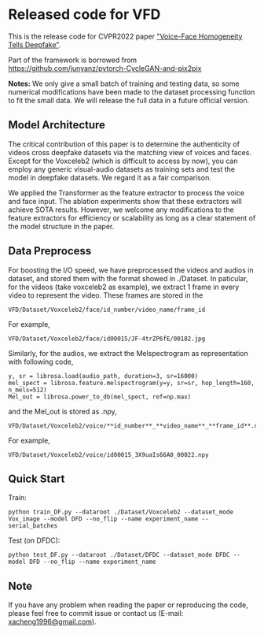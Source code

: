 # Released code for VFD
This is the release code for CVPR2022 paper ["Voice-Face Homogeneity Tells Deepfake"](https://arxiv.org/abs/2203.02195).

Part of the framework is borrowed from
https://github.com/junyanz/pytorch-CycleGAN-and-pix2pix

**Notes:** We only give a small batch of training and testing data, so some numerical modifications have been made to the dataset processing function to fit the small data. We will release the full data in a future official version.

## Model Architecture
The critical contribution of this paper is to determine the authenticity of videos cross deepfake datasets via the matching view of voices and faces. Except for the Voxceleb2 (which is difficult to access by now), you can employ any generic visual-audio datasets as training sets and test the model in deepfake datasets. We regard it as a fair comparison.

We applied the Transformer as the feature extractor to process the voice and face input. The ablation experiments show that these extractors will achieve SOTA results. However, we welcome any modifications to the feature extractors for efficiency or scalability as long as a clear statement of the model structure in the paper.

## Data Preprocess
For boosting the I/O speed, we have preprocessed the videos and audios in dataset, and stored them with the format showed in ./Dataset.
In paticular, for the videos (take voxceleb2 as example), we extract 1 frame in every video to represent the video. These frames are stored in the 
```
VFD/Dataset/Voxceleb2/face/id_number/video_name/frame_id
```
For example,
```
VFD/Dataset/Voxceleb2/face/id00015/JF-4trZP6fE/00182.jpg
```
Similarly, for the audios, we extract the Melspectrogram as representation with following code,
```
y, sr = librosa.load(audio_path, duration=3, sr=16000)
mel_spect = librosa.feature.melspectrogram(y=y, sr=sr, hop_length=160, n_mels=512)
Mel_out = librosa.power_to_db(mel_spect, ref=np.max)
```
and the Mel_out is stored as .npy,
```
VFD/Dataset/Voxceleb2/voice/**id_number**_**video_name**_**frame_id**.npy
```
For example,
```
VFD/Dataset/Voxceleb2/voice/id00015_3X9uaIs66A0_00022.npy
```
## Quick Start
Train:

```
python train_DF.py --dataroot ./Dataset/Voxceleb2 --dataset_mode Vox_image --model DFD --no_flip --name experiment_name --serial_batches
```

Test (on DFDC):

```
python test_DF.py --dataroot ./Dataset/DFDC --dataset_mode DFDC --model DFD --no_flip --name experiment_name
```

## Note
If you have any problem when reading the paper or reproducing the code, please feel free to commit issue or contact us (E-mail: xacheng1996@gmail.com).
